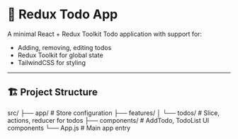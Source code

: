 # 🧾 Redux Todo App

A minimal React + Redux Toolkit Todo application with support for:

- Adding, removing, editing todos
- Redux Toolkit for global state
- TailwindCSS for styling

---

## 🏗 Project Structure

src/
├── app/ # Store configuration
├── features/
│ └── todos/ # Slice, actions, reducer for todos
├── components/ # AddTodo, TodoList UI components
└── App.js # Main app entry